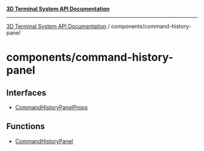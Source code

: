 [**3D Terminal System API Documentation**](../../README.md)

***

[3D Terminal System API Documentation](../../README.md) / components/command-history-panel

# components/command-history-panel

## Interfaces

- [CommandHistoryPanelProps](interfaces/CommandHistoryPanelProps.md)

## Functions

- [CommandHistoryPanel](functions/CommandHistoryPanel.md)

